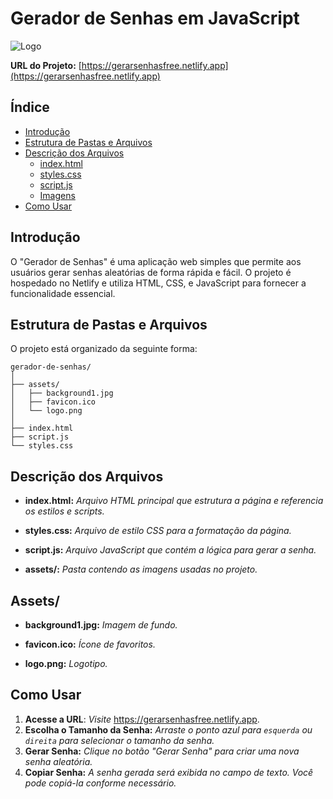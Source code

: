 # Gerador de Senhas em JavaScript

![Logo](https://gerarsenhasfree.netlify.app/assets/logo.png)

**URL do Projeto:** [https://gerarsenhasfree.netlify.app](https://gerarsenhasfree.netlify.app) <br>


## Índice

- [Introdução](#introdução)
- [Estrutura de Pastas e Arquivos](#estrutura-de-pastas-e-arquivos)
- [Descrição dos Arquivos](#descricao-dos-arquivos)
  - [index.html](#indexhtml)
  - [styles.css](#stylescss)
  - [script.js](#scriptjs)
  - [Imagens](#imagens)
- [Como Usar](#como-usar)


## Introdução

O "Gerador de Senhas" é uma aplicação web simples que permite aos usuários gerar senhas aleatórias de forma rápida e fácil. O projeto é hospedado no Netlify e utiliza HTML, CSS, e JavaScript para fornecer a funcionalidade essencial.

## Estrutura de Pastas e Arquivos

O projeto está organizado da seguinte forma:

````
gerador-de-senhas/
│
├── assets/
│   ├── background1.jpg
│   ├── favicon.ico
│   └── logo.png
│
├── index.html
├── script.js
└── styles.css
````


## Descrição dos Arquivos
- **index.html:**   *Arquivo HTML principal que estrutura a página e referencia os estilos e scripts.* <br>
* **styles.css:**  *Arquivo de estilo CSS para a formatação da página.* <br>
+ **script.js:**   *Arquivo JavaScript que contém a lógica para gerar a senha.* <br>
- **assets/:**     *Pasta contendo as imagens usadas no projeto.*

## Assets/
- **background1.jpg:** *Imagem de fundo.*
* **favicon.ico:** *Ícone de favoritos.*
+ **logo.png:** *Logotipo.*


## Como Usar
1. **Acesse a URL**: *Visite* https://gerarsenhasfree.netlify.app. <br>
2. **Escolha o Tamanho da Senha:** *Arraste o ponto azul para ```esquerda``` ou ```direita``` para selecionar o tamanho da senha.*
3. **Gerar Senha:** *Clique no botão "Gerar Senha" para criar uma nova senha aleatória.* <br>
4. **Copiar Senha:** *A senha gerada será exibida no campo de texto. Você pode copiá-la conforme necessário.* <br>
